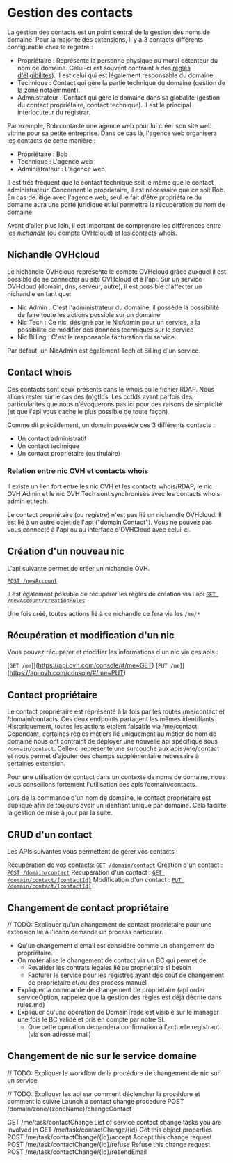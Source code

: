 # Gestion des contacts

La gestion des contacts est un point central de la gestion des noms de domaine.
Pour la majorité des extensions, il y a 3 contacts différents configurable chez le registre :

- Propriétaire : Représente la personne physique ou moral détenteur du nom de domaine. Celui-ci est souvent contraint à des [règles d'éligibilités](rules)). Il est celui qui est légalement responsable du domaine.
- Technique : Contact qui gère la partie technique du domaine (gestion de la zone notaemment).
- Admnistrateur : Contact qui gère le domaine dans sa globalité (gestion du contact propriétaire, contact technique). Il est le principal interlocuteur du registrar.

Par exemple, Bob contacte une agence web pour lui créer son site web vitrine pour sa petite entreprise. Dans ce cas là, l'agence web organisera les contacts de cette manière :

- Propriétaire : Bob
- Technique : L'agence web
- Administrateur : L'agence web

Il est très fréquent que le contact technique soit le même que le contact administrateur. Concernant le propriétaire, il est nécessaire que ce soit Bob. En cas de litige avec l'agence web, seul le fait d'être propriétaire du domaine aura une porté juridique et lui permettra la récupération du nom de domaine.

Avant d'aller plus loin, il est important de comprendre les différences entre les _nichandle_ (ou compte OVHcloud) et les contacts whois.

## Nichandle OVHcloud

Le nichandle OVHcloud représente le compte OVHcloud grâce auxquel il est possible de se connecter au site OVHcloud et à l'api.
Sur un service OVHcloud (domain, dns, serveur, autre), il est possible d'affecter un nichandle en tant que:

- Nic Admin : C'est l'administrateur du domaine, il possède la possibilité de faire toute les actions possible sur un domaine
- Nic Tech : Ce nic, désigné par le NicAdmin pour un service, a la possibilité de modifier des données techniques sur le service
- Nic Billing : C'est le responsable facturation du service.

Par défaut, un NicAdmin est également Tech et Billing d'un service.

## Contact whois

Ces contacts sont ceux présents dans le whois ou le fichier RDAP.
Nous allons rester sur le cas des (n)gtlds. Les cctlds ayant parfois des particularités que nous n'évoquerons pas ici pour des raisons de simplicité (et que l'api vous cache le plus possible de toute façon).

Comme dit précédement, un domain possède ces 3 différents contacts :

- Un contact administratif
- Un contact technique
- Un contact propriétaire (ou titulaire)

### Relation entre nic OVH et contacts whois

Il existe un lien fort entre les nic OVH et les contacts whois/RDAP, le nic OVH Admin et le nic OVH Tech sont synchronisés avec les contacts whois admin et tech.

Le contact propriétaire (ou registre) n'est pas lié un nichandle OVHcloud. Il est lié à un autre objet de l'api ("domain.Contact"). Vous ne pouvez pas vous connecté à l'api ou au interface d'OVHCloud avec celui-ci.

## Création d'un nouveau nic

L'api suivante permet de créer un nichandle OVH.

[`POST /newAccount`](https://api.ovh.com/console/#/newAccount~POST)

Il est également possible de récupérer les règles de création via l'api [`GET /newAccount/creationRules`](/newAccount/creationRules)

Une fois créé, toutes actions lié à ce nichandle ce fera via les `/me/*`

## Récupération et modification d'un nic

Vous pouvez récupérer et modifier les informations d'un nic via ces apis :

[`GET /me`]](https://api.ovh.com/console/#/me~GET)
[`PUT /me`]](https://api.ovh.com/console/#/me~PUT)

## Contact propriétaire

Le contact propriétaire est représenté à la fois par les routes /me/contact et /domain/contacts. Ces deux endpoints partagent les mêmes identifiants.
Historiquement, toutes les actions étaient faisable via /me/contact. Cependant, certaines règles métiers lié uniquement au métier de nom de domaine nous ont contraint de déployer une nouvelle api spécifique sous `/domain/contact`. Celle-ci représente une surcouche aux apis /me/contact et nous permet d'ajouter des champs supplémentaire nécessaire à certaines extension.

Pour une utilisation de contact dans un contexte de noms de domaine, nous vous conseillons fortement l'utilisation des apis /domain/contacts.

Lors de la commande d'un nom de domaine, le contact propriétaire est dupliqué afin de toujours avoir un idenfiant unique par domaine. Cela facilite la gestion de mise à jour par la suite.

## CRUD d'un contact

Les APIs suivantes vous permettent de gérer vos contacts :

Récupération de vos contacts: [`GET /domain/contact`](https://api.ovh.com/console/#/domain/contact~GET)
Création d'un contact : [`POST /domain/contact`](https://api.ovh.com/console/#/domain/contact~POST)
Récupération d'un contact : [`GET /domain/contact/{contactId}`](https://api.ovh.com/console/#/domain/contact/{contactId}~GET)
Modification d'un contact : [`PUT /domain/contact/{contactId}`](/domain/contact/{contactId})

## Changement de contact propriétaire

// TODO: Expliquer qu'un changement de contact propriétaire pour une extension lié à l'icann demande un process particulier.

- Qu'un changement d'email est considéré comme un changement de propriétaire.
- On matérialise le changement de contact via un BC qui permet de:
  - Revalider les contrats légales lié au propriétaire si besoin
  - Facturer le service pour les registres ayant des coût de changement de propriétaire et/ou des process manuel
- Expliquer la commande de changement de propriétaire (api order serviceOption, rappelez que la gestion des règles est déjà décrite dans rules.md)
- Expliquer qu'une opération de DomainTrade est visible sur le manager une fois le BC validé et pris en compte par notre SI.
  - Que cette opération demandera confirmation à l'actuelle registrant (via son adresse mail)

## Changement de nic sur le service domaine

// TODO: Expliquer le workflow de la procédure de changement de nic sur un service

// TODO: Expliquer les api sur comment déclencher la procédure et comment la suivre
Launch a contact change procedure
POST /domain/zone/{zoneName}/changeContact

GET /me/task/contactChange
List of service contact change tasks you are involved in
GET /me/task/contactChange/{id}
Get this object properties
POST /me/task/contactChange/{id}/accept
Accept this change request
POST /me/task/contactChange/{id}/refuse
Refuse this change request
POST /me/task/contactChange/{id}/resendEmail
